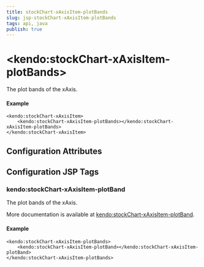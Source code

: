 ```yaml
---
title: stockChart-xAxisItem-plotBands
slug: jsp-stockChart-xAxisItem-plotBands
tags: api, java
publish: true
---
```


# \<kendo:stockChart-xAxisItem-plotBands\>

The plot bands of the xAxis.

#### Example
    <kendo:stockChart-xAxisItem>
        <kendo:stockChart-xAxisItem-plotBands></kendo:stockChart-xAxisItem-plotBands>
    </kendo:stockChart-xAxisItem>

## Configuration Attributes


##  Configuration JSP Tags

### kendo:stockChart-xAxisItem-plotBand

The plot bands of the xAxis.

More documentation is available at [kendo:stockChart-xAxisItem-plotBand](stockchart/xaxisitem-plotband).

#### Example

    <kendo:stockChart-xAxisItem-plotBands>
        <kendo:stockChart-xAxisItem-plotBand></kendo:stockChart-xAxisItem-plotBand>
    </kendo:stockChart-xAxisItem-plotBands>


